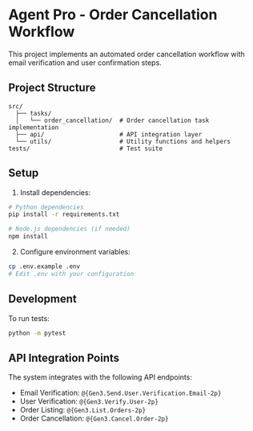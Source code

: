 # Agent Pro - Order Cancellation Workflow

This project implements an automated order cancellation workflow with email verification and user confirmation steps.

## Project Structure

```
src/
  ├── tasks/
  │   └── order_cancellation/  # Order cancellation task implementation
  ├── api/                     # API integration layer
  └── utils/                   # Utility functions and helpers
tests/                         # Test suite
```

## Setup

1. Install dependencies:
```bash
# Python dependencies
pip install -r requirements.txt

# Node.js dependencies (if needed)
npm install
```

2. Configure environment variables:
```bash
cp .env.example .env
# Edit .env with your configuration
```

## Development

To run tests:
```bash
python -m pytest
```

## API Integration Points

The system integrates with the following API endpoints:
- Email Verification: `@{Gen3.Send.User.Verification.Email-2p}`
- User Verification: `@{Gen3.Verify.User-2p}`
- Order Listing: `@{Gen3.List.Orders-2p}`
- Order Cancellation: `@{Gen3.Cancel.Order-2p}`
